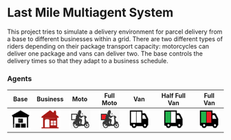 # Last Mile Multiagent System 

This project tries to simulate a delivery environment for parcel delivery from a base 
to different businesses within a grid. There are two different types of riders depending on their 
package transport capacity: motorcycles can deliver one package and vans can deliver two. The base 
controls the delivery times so that they adapt to a business schedule.


### Agents

<center>

|  Base  | Business |  Moto  | Full Moto |  Van  | Half Full Van |   Full Van  | 
|:---:|:---:|:---:|:---:|:---:|:---:|:---:|
| ![Base](./resources/base.png) | ![Business](./resources/dest.png) | ![Moto](./resources/moto.png) | ![moto_full](./resources/moto_full.png) | ![van](./resources/van.png)| ![van_half](./resources/van_half.png) | ![van_full](./resources/van_full.png) |

</center>
